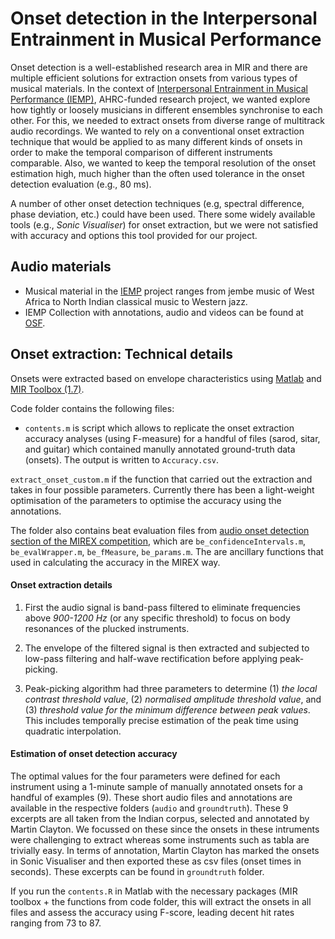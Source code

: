 # Onset detection in the Interpersonal Entrainment in Musical Performance

Onset detection is a well-established research area in MIR and there are multiple efficient solutions for extraction onsets from various types of musical materials. In the context of [Interpersonal Entrainment in Musical Performance (IEMP)](https://www.dur.ac.uk/iemp/), AHRC-funded research project, we wanted explore how tightly or loosely musicians in different ensembles synchronise to each other. For this, we needed to extract onsets from diverse range of multitrack audio recordings. We wanted to rely on a conventional onset extraction technique that would be applied to as many different kinds of onsets in order to make the temporal comparison of different instruments comparable. Also, we wanted to keep the temporal resolution of the onset estimation high, much higher than the often used tolerance in the onset detection evaluation (e.g., 80 ms).

A number of other onset detection techniques (e.g, spectral difference, phase deviation, etc.) could have been used. There some widely available tools (e.g., _Sonic Visualiser_) for onset extraction, but we were not satisfied with accuracy and options this tool provided for our project. 

## Audio materials
- Musical material in the [IEMP](https://www.dur.ac.uk/iemp/) project ranges from jembe music of West Africa to North Indian classical music to Western jazz.
- IEMP Collection with annotations, audio and videos can be found at [OSF](https://osf.io/ks325/).

## Onset extraction: Technical details

Onsets were extracted based on envelope characteristics using [Matlab](https://www.mathworks.com) and [MIR Toolbox (1.7)](https://www.jyu.fi/hytk/fi/laitokset/mutku/en/research/materials/mirtoolbox).

Code folder contains the following files:

* `contents.m` is script which allows to replicate the onset extraction accuracy analyses (using F-measure) for a handful of files (sarod, sitar, and guitar) which contained manully annotated ground-truth data (onsets). The output is written to `Accuracy.csv`.

`extract_onset_custom.m` if the function that carried out the extraction and takes in four possible parameters. Currently there has been a light-weight optimisation of the parameters to optimise the accuracy using the annotations.

The folder also contains beat evaluation files from [audio onset detection section of the MIREX competition](http://www.music-ir.org/mirex/wiki/2018:Audio_Onset_Detection), which are `be_confidenceIntervals.m`, `be_evalWrapper.m`, `be_fMeasure`, `be_params.m`. The are ancillary functions that used in calculating the accuracy in the MIREX way.

#### Onset extraction details

1. First the audio signal is band-pass filtered to eliminate frequencies above _900-1200 Hz_ (or any specific threshold) to focus on body resonances of the plucked instruments. 

2. The envelope of the filtered signal is then extracted and subjected to low-pass filtering and half-wave rectification before applying peak-picking. 

3.  Peak-picking algorithm had three parameters to determine (1) _the local contrast threshold value_, (2) _normalised amplitude threshold value_, and (3) _threshold value for the minimum difference between peak values_. This includes temporally precise estimation of the peak time using quadratic interpolation.

#### Estimation of onset detection accuracy

The optimal values for the four parameters were defined for each instrument using a 1-minute sample of manually annotated onsets for a handful of examples (9). These short audio files and annotations are available in the respective folders (`audio` and `groundtruth`). These 9 excerpts are all taken from the Indian corpus, selected and annotated by Martin Clayton. We focussed on these since the onsets in these intruments were challenging to extract whereas some instruments such as tabla are trivially easy. In terms of annotation, Martin Clayton has marked the onsets in Sonic Visualiser and then exported these as csv files (onset times in seconds). These excerpts can be found in `groundtruth` folder.

If you run the `contents.R` in Matlab with the necessary packages (MIR toolbox + the functions from code folder, this will extract the onsets in all files and assess the accuracy using F-score, leading decent hit rates ranging from 73 to 87.
